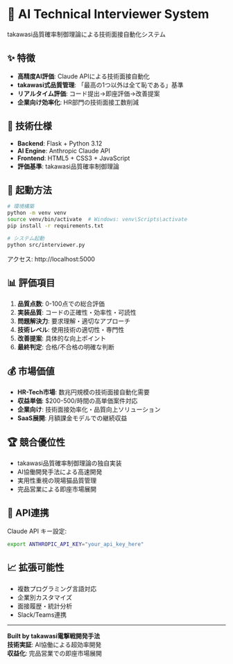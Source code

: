 # 🚀 AI Technical Interviewer System

takawasi品質確率制御理論による技術面接自動化システム

## ✨ 特徴

- **高精度AI評価**: Claude APIによる技術面接自動化
- **takawasi式品質管理**: 「最高の1つ以外は全て恥である」基準
- **リアルタイム評価**: コード提出→即座評価→改善提案
- **企業向け効率化**: HR部門の技術面接工数削減

## 🎯 技術仕様

- **Backend**: Flask + Python 3.12
- **AI Engine**: Anthropic Claude API
- **Frontend**: HTML5 + CSS3 + JavaScript
- **評価基準**: takawasi品質確率制御理論

## 🚀 起動方法

```bash
# 環境構築
python -m venv venv
source venv/bin/activate  # Windows: venv\Scripts\activate
pip install -r requirements.txt

# システム起動
python src/interviewer.py
```

アクセス: http://localhost:5000

## 📊 評価項目

1. **品質点数**: 0-100点での総合評価
2. **実装品質**: コードの正確性・効率性・可読性
3. **問題解決力**: 要求理解・適切なアプローチ
4. **技術レベル**: 使用技術の適切性・専門性
5. **改善提案**: 具体的な向上ポイント
6. **最終判定**: 合格/不合格の明確な判断

## 💰 市場価値

- **HR-Tech市場**: 数兆円規模の技術面接自動化需要
- **収益単価**: $200-500/時間の高単価案件対応
- **企業向け**: 技術面接効率化・品質向上ソリューション
- **SaaS展開**: 月額課金モデルでの継続収益

## 🏆 競合優位性

- takawasi品質確率制御理論の独自実装
- AI協働開発手法による高速開発
- 実用性重視の現場猫品質管理
- 完品営業による即座市場展開

## 🔧 API連携

Claude API キー設定:
```bash
export ANTHROPIC_API_KEY="your_api_key_here"
```

## 📈 拡張可能性

- 複数プログラミング言語対応
- 企業別カスタマイズ
- 面接履歴・統計分析
- Slack/Teams連携

---

**Built by takawasi電撃戦開発手法**  
**技術実証**: AI協働による超効率開発  
**収益化**: 完品営業での即座市場展開

